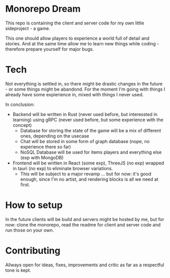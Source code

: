 # Monorepo Dream

This repo is containing the client and server code for my own little sideproject - a game.

This one should allow players to experience a world full of detail and stories. And at the same time allow me to learn new things while coding - therefore prepare yourself for major bugs.

# Tech

Not everything is settled in, so there might be drastic changes in the future - or some things might be abandond.
For the moment I'm going with things I already have some expierience in, mixed with things I never used.

In conclusion:

- Backend will be written in Rust (never used before, but interessted in learning) using gRPC (never used before, but some experience with the concept)
  - Database for storing the state of the game will be a mix of different ones, depending on the usecase
  - Chat will be stored in some form of graph database (nope, no experience there so far)
  - NoSQL Database will be used for items players and everything else (exp with MongoDB)
- Frontend will be written in React (some exp), ThreeJS (no exp) wrapped in tauri (no exp) to eliminate browser variations.
  - This will be subject to a major revamp ... but for now: it's good enough, since I'm no artist, and rendering blocks is all we need at first.

# How to setup

In the future clients will be build and servers might be hosted by me, but for now: clone the monorepo, read the readme for client and server code and run those on your own.

# Contributing

Allways open for ideas, fixes, improvements and critic as far as a respectful tone is kept.
